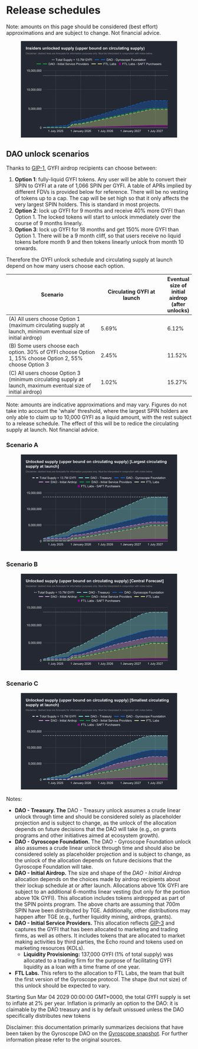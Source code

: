 # Release schedules

Note: amounts on this page should be considered (best effort) approximations and are subject to change. Not financial advice.&#x20;

<figure><img src="../../assets/Insiders unlocked supply (upper bound on circulating supply).svg" alt=""><figcaption></figcaption></figure>

## DAO unlock scenarios

Thanks to [GIP-1](https://snapshot.box/#/s:gyrodao.eth/proposal/0xbd52d92a6972cd565abb24c79de9f5296258e1dc47374025966e8438c9ac11ce), GYFI airdrop recipients can choose between:

1. **Option 1**: fully-liquid GYFI tokens. Any user will be able to convert their SPIN to GYFI at a rate of 1,066 SPIN per GYFI. A table of APRs implied by different FDVs is provided below for reference. There will be no vesting of tokens up to a cap. The cap will be set high so that it only affects the very largest SPIN holders. This is standard in most projects.
2. **Option 2**: lock up GYFI for 9 months and receive 40% more GYFI than Option 1. The locked tokens will start to unlock immediately over the course of 9 months linearly.
3. **Option 3**: lock up GYFI for 18 months and get 150% more GYFI than Option 1. There will be a 9 month cliff, so that users receive no liquid tokens before month 9 and then tokens linearly unlock from month 10 onwards.

Therefore the GYFI unlock schedule and circulating supply at launch depend on how many users choose each option.&#x20;

<table data-full-width="true"><thead><tr><th width="294">Scenario</th><th width="199">Circulating GYFI at launch</th><th>Eventual size of initial airdrop (after unlocks)</th></tr></thead><tbody><tr><td>(A) All users choose Option 1 (maximum circulating supply at launch, minimum eventual size of initial airdrop)</td><td>5.69%</td><td>6.12%</td></tr><tr><td>(B) Some users choose each option. 30% of GYFI choose Option 1, 15% choose Option 2, 55% choose Option 3</td><td>2.45%</td><td>11.52%</td></tr><tr><td>(C) All users choose Option 3 (minimum circulating supply at launch, maximum eventual size of initial airdrop)</td><td>1.02%</td><td>15.27%</td></tr></tbody></table>

Note: amounts are indicative approximations and may vary. Figures do not take into account the 'whale' threshold, where the largest SPIN holders are only able to claim up to 10,000 GYFI as a liquid amount, with the rest subject to a release schedule. The effect of this will be to redice the circulating supply at launch. Not financial advice.&#x20;

### Scenario A

<figure><img src="../../assets/Unlocked supply (upper bound on circulating supply) [Largest circulating supply at launch] (2).svg" alt=""><figcaption></figcaption></figure>

### Scenario B

<figure><img src="../../assets/Unlocked supply (upper bound on circulating supply) [Central Forecast] (3).svg" alt=""><figcaption></figcaption></figure>

### Scenario C

<figure><img src="../../assets/Unlocked supply (upper bound on circulating supply) [Smallest circulating supply at launch) (2).svg" alt=""><figcaption></figcaption></figure>

Notes:

* **DAO - Treasury. The** DAO - Treasury unlock assumes a crude linear unlock through time and should be considered solely as placeholder projection and is subject to change, as the unlock of the allocation depends on future decisions that the DAO will take (e.g., on grants programs and other initiatives aimed at ecosystem growth).&#x20;
* **DAO - Gyroscope Foundation.** The DAO - Gyroscope Foundation unlock also assumes a crude linear unlock through time and should also be considered solely as placeholder projection and is subject to change, as the unlock of the allocation depends on future decisions that the Gyroscope Foundation will take.
* **DAO - Initial Airdrop.** The size and shape of the _DAO - Initial Airdrop_ allocation depends on the choices made by airdrop recipients about their lockup schedule at or after launch.  Allocations above 10k GYFI are subject to an additional 6-months linear vesting (but only for the portion above 10k GYFI). This allocation includes tokens airdropped as part of the SPIN points program. The above charts are assuming that 700m SPIN have been distributed by TGE. Additionally, other distributions may happen after TGE (e.g., further liquidity mining, airdrops, grants).&#x20;
* **DAO - Initial Service Providers.** This allocation reflects [GIP-3](https://snapshot.box/#/s:gyrodao.eth/proposal/0xf47755bd150414d540c6cb16f4a1e2e43097b72b09ebccc7113be8a128e4e5cc) and captures the GYFI that has been allocated to marketing and trading firms, as well as others. It includes tokens that are allocated to market making activities by third parties, the Echo round and tokens used on marketing resources (KOLs).&#x20;
  * **Liquidity Provisioning:** 137,000 GYFI (1% of total supply) was allocated to a trading firm for the purpose of facilitating GYFI liquidity as a loan with a time frame of one year.
* **FTL Labs.** This refers to the allocation to FTL Labs, the team that built the first version of the Gyroscope protocol. The shape (but not size) of this unlock should be expected to vary.

Starting Sun Mar 04 2029 00:00:00 GMT+0000, the total GYFI supply is set to inflate at 2% per year. Inflation is primarily an option to the DAO: it is claimable by the DAO treasury and is by default unissued unless the DAO specifically distributes new tokens

Disclaimer: this documentation primarily summarizes decisions that have been taken by the Gyroscope DAO on the [Gyroscope snapshot](https://snapshot.org/#/s:gyrodao.eth). For further information please refer to the original sources.

